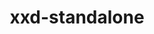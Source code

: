 ---
title: "xxd-standalone"
layout: cache
categories: [package, develop]
meta: {"compilers": ["gcc@=11.1.0", "gcc@=11.4.0", "gcc@=13.2.0", "gcc@=7.3.1", "oneapi@=2024.2.1"], "num_specs": 14, "num_specs_by_stack": {"aws-isc": 1, "aws-isc-aarch64": 1, "e4s": 3, "e4s-oneapi": 3, "gpu-tests": 3, "hep": 2, "ml-linux-x86_64-rocm": 3, "root": 14}, "oss": ["amzn2", "ubuntu20.04", "ubuntu22.04", "ubuntu24.04"], "platforms": ["linux"], "stacks": ["aws-isc", "aws-isc-aarch64", "e4s", "e4s-oneapi", "gpu-tests", "hep", "ml-linux-x86_64-rocm", "root"], "targets": ["aarch64", "x86_64_v3"], "versions": ["8.2.1201"]}
spec_details: [{"compiler": "gcc@=7.3.1", "hash": "t6ivfqf2lxsnosss73f4wfiauh754b6d", "os": "amzn2", "platform": "linux", "size": "-", "stacks": ["aws-isc-aarch64", "root"], "tarball": "https://binaries.spack.io/develop/build_cache/linux-amzn2-aarch64/gcc-7.3.1/xxd-standalone-8.2.1201/linux-amzn2-aarch64-gcc-7.3.1-xxd-standalone-8.2.1201-t6ivfqf2lxsnosss73f4wfiauh754b6d.spack", "target": "aarch64", "variants": ["build_system=makefile"], "versions": ["8.2.1201"]}, {"compiler": "gcc@=7.3.1", "hash": "x5z63uj3qfqqwwidxq3a27qkuppoxd2u", "os": "amzn2", "platform": "linux", "size": "-", "stacks": ["aws-isc", "root"], "tarball": "https://binaries.spack.io/develop/build_cache/linux-amzn2-x86_64_v3/gcc-7.3.1/xxd-standalone-8.2.1201/linux-amzn2-x86_64_v3-gcc-7.3.1-xxd-standalone-8.2.1201-x5z63uj3qfqqwwidxq3a27qkuppoxd2u.spack", "target": "x86_64_v3", "variants": ["build_system=makefile"], "versions": ["8.2.1201"]}, {"compiler": "gcc@=11.1.0", "hash": "wkdmuvflds22i4bv7j6zskuefy6c3uxn", "os": "ubuntu20.04", "platform": "linux", "size": "-", "stacks": ["gpu-tests", "root"], "tarball": "https://binaries.spack.io/develop/build_cache/linux-ubuntu20.04-x86_64_v3/gcc-11.1.0/xxd-standalone-8.2.1201/linux-ubuntu20.04-x86_64_v3-gcc-11.1.0-xxd-standalone-8.2.1201-wkdmuvflds22i4bv7j6zskuefy6c3uxn.spack", "target": "x86_64_v3", "variants": ["build_system=makefile"], "versions": ["8.2.1201"]}, {"compiler": "gcc@=11.1.0", "hash": "bnlfxbuo7xysxsanhssk2o5rywppejqo", "os": "ubuntu20.04", "platform": "linux", "size": "-", "stacks": ["gpu-tests", "root"], "tarball": "https://binaries.spack.io/develop/build_cache/linux-ubuntu20.04-x86_64_v3/gcc-11.1.0/xxd-standalone-8.2.1201/linux-ubuntu20.04-x86_64_v3-gcc-11.1.0-xxd-standalone-8.2.1201-bnlfxbuo7xysxsanhssk2o5rywppejqo.spack", "target": "x86_64_v3", "variants": ["build_system=makefile"], "versions": ["8.2.1201"]}, {"compiler": "gcc@=11.1.0", "hash": "fpfjo2vmc7cktr7qbwyw36uyrolb5h33", "os": "ubuntu20.04", "platform": "linux", "size": "-", "stacks": ["gpu-tests", "root"], "tarball": "https://binaries.spack.io/develop/build_cache/linux-ubuntu20.04-x86_64_v3/gcc-11.1.0/xxd-standalone-8.2.1201/linux-ubuntu20.04-x86_64_v3-gcc-11.1.0-xxd-standalone-8.2.1201-fpfjo2vmc7cktr7qbwyw36uyrolb5h33.spack", "target": "x86_64_v3", "variants": ["build_system=makefile"], "versions": ["8.2.1201"]}, {"compiler": "gcc@=11.4.0", "hash": "2rdnut2s2hn2rzpwqlcluxwzuk4nf6t7", "os": "ubuntu22.04", "platform": "linux", "size": "-", "stacks": ["e4s", "hep", "root"], "tarball": "https://binaries.spack.io/develop/build_cache/linux-ubuntu22.04-x86_64_v3/gcc-11.4.0/xxd-standalone-8.2.1201/linux-ubuntu22.04-x86_64_v3-gcc-11.4.0-xxd-standalone-8.2.1201-2rdnut2s2hn2rzpwqlcluxwzuk4nf6t7.spack", "target": "x86_64_v3", "variants": ["build_system=makefile"], "versions": ["8.2.1201"]}, {"compiler": "gcc@=11.4.0", "hash": "3mphokhxiyr37mx4fic2hu466ol7xjyu", "os": "ubuntu22.04", "platform": "linux", "size": "-", "stacks": ["e4s", "hep", "root"], "tarball": "https://binaries.spack.io/develop/build_cache/linux-ubuntu22.04-x86_64_v3/gcc-11.4.0/xxd-standalone-8.2.1201/linux-ubuntu22.04-x86_64_v3-gcc-11.4.0-xxd-standalone-8.2.1201-3mphokhxiyr37mx4fic2hu466ol7xjyu.spack", "target": "x86_64_v3", "variants": ["build_system=makefile"], "versions": ["8.2.1201"]}, {"compiler": "gcc@=11.4.0", "hash": "3ro2ojgiw72pye74f3ezchysivoecs7i", "os": "ubuntu22.04", "platform": "linux", "size": "-", "stacks": ["e4s", "root"], "tarball": "https://binaries.spack.io/develop/build_cache/linux-ubuntu22.04-x86_64_v3/gcc-11.4.0/xxd-standalone-8.2.1201/linux-ubuntu22.04-x86_64_v3-gcc-11.4.0-xxd-standalone-8.2.1201-3ro2ojgiw72pye74f3ezchysivoecs7i.spack", "target": "x86_64_v3", "variants": ["build_system=makefile"], "versions": ["8.2.1201"]}, {"compiler": "oneapi@=2024.2.1", "hash": "4pb3qdepjgjsa6oajtw4xtwqnth7uxtv", "os": "ubuntu22.04", "platform": "linux", "size": "-", "stacks": ["e4s-oneapi", "root"], "tarball": "https://binaries.spack.io/develop/build_cache/linux-ubuntu22.04-x86_64_v3/oneapi-2024.2.1/xxd-standalone-8.2.1201/linux-ubuntu22.04-x86_64_v3-oneapi-2024.2.1-xxd-standalone-8.2.1201-4pb3qdepjgjsa6oajtw4xtwqnth7uxtv.spack", "target": "x86_64_v3", "variants": ["build_system=makefile"], "versions": ["8.2.1201"]}, {"compiler": "oneapi@=2024.2.1", "hash": "dh5j2gasj2lgcnvck2aatvkyd7w7ekzx", "os": "ubuntu22.04", "platform": "linux", "size": "-", "stacks": ["e4s-oneapi", "root"], "tarball": "https://binaries.spack.io/develop/build_cache/linux-ubuntu22.04-x86_64_v3/oneapi-2024.2.1/xxd-standalone-8.2.1201/linux-ubuntu22.04-x86_64_v3-oneapi-2024.2.1-xxd-standalone-8.2.1201-dh5j2gasj2lgcnvck2aatvkyd7w7ekzx.spack", "target": "x86_64_v3", "variants": ["build_system=makefile"], "versions": ["8.2.1201"]}, {"compiler": "oneapi@=2024.2.1", "hash": "s3oqtj7ctu7oelfkd6enfsutwuitmd3h", "os": "ubuntu22.04", "platform": "linux", "size": "-", "stacks": ["e4s-oneapi", "root"], "tarball": "https://binaries.spack.io/develop/build_cache/linux-ubuntu22.04-x86_64_v3/oneapi-2024.2.1/xxd-standalone-8.2.1201/linux-ubuntu22.04-x86_64_v3-oneapi-2024.2.1-xxd-standalone-8.2.1201-s3oqtj7ctu7oelfkd6enfsutwuitmd3h.spack", "target": "x86_64_v3", "variants": ["build_system=makefile"], "versions": ["8.2.1201"]}, {"compiler": "gcc@=13.2.0", "hash": "npe3ipsoftgj7eqlznkpmgav27veag6w", "os": "ubuntu24.04", "platform": "linux", "size": "-", "stacks": ["ml-linux-x86_64-rocm", "root"], "tarball": "https://binaries.spack.io/develop/build_cache/linux-ubuntu24.04-x86_64_v3/gcc-13.2.0/xxd-standalone-8.2.1201/linux-ubuntu24.04-x86_64_v3-gcc-13.2.0-xxd-standalone-8.2.1201-npe3ipsoftgj7eqlznkpmgav27veag6w.spack", "target": "x86_64_v3", "variants": ["build_system=makefile"], "versions": ["8.2.1201"]}, {"compiler": "gcc@=13.2.0", "hash": "vylcqsvnpqjcvcrzez2juy6qfro4w4pa", "os": "ubuntu24.04", "platform": "linux", "size": "-", "stacks": ["ml-linux-x86_64-rocm", "root"], "tarball": "https://binaries.spack.io/develop/build_cache/linux-ubuntu24.04-x86_64_v3/gcc-13.2.0/xxd-standalone-8.2.1201/linux-ubuntu24.04-x86_64_v3-gcc-13.2.0-xxd-standalone-8.2.1201-vylcqsvnpqjcvcrzez2juy6qfro4w4pa.spack", "target": "x86_64_v3", "variants": ["build_system=makefile"], "versions": ["8.2.1201"]}, {"compiler": "gcc@=13.2.0", "hash": "fa3cc5tobxnfh7z4wtuzsyi3ytr4b27r", "os": "ubuntu24.04", "platform": "linux", "size": "-", "stacks": ["ml-linux-x86_64-rocm", "root"], "tarball": "https://binaries.spack.io/develop/build_cache/linux-ubuntu24.04-x86_64_v3/gcc-13.2.0/xxd-standalone-8.2.1201/linux-ubuntu24.04-x86_64_v3-gcc-13.2.0-xxd-standalone-8.2.1201-fa3cc5tobxnfh7z4wtuzsyi3ytr4b27r.spack", "target": "x86_64_v3", "variants": ["build_system=makefile"], "versions": ["8.2.1201"]}]
---